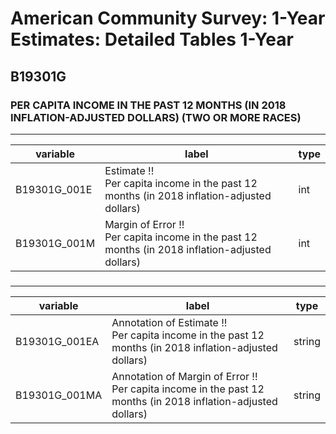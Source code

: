 # American Community Survey: 1-Year Estimates: Detailed Tables 1-Year

## B19301G

### PER CAPITA INCOME IN THE PAST 12 MONTHS (IN 2018 INFLATION-ADJUSTED DOLLARS) (TWO OR MORE RACES)

___

| variable | label | type |
| ----- | ----- | ----- |
| B19301G_001E | Estimate !!<br>Per capita income in the past 12 months (in 2018 inflation-adjusted dollars) | int |
| B19301G_001M | Margin of Error !!<br>Per capita income in the past 12 months (in 2018 inflation-adjusted dollars) | int |
### 

___

| variable | label | type |
| ----- | ----- | ----- |
| B19301G_001EA | Annotation of Estimate !!<br>Per capita income in the past 12 months (in 2018 inflation-adjusted dollars) | string |
| B19301G_001MA | Annotation of Margin of Error !!<br>Per capita income in the past 12 months (in 2018 inflation-adjusted dollars) | string |

